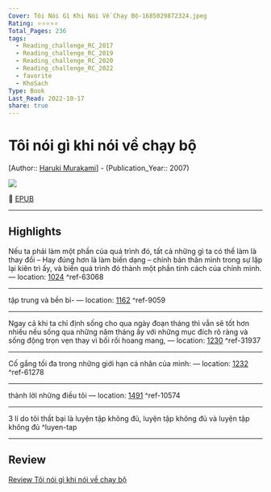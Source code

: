 ```yaml
---
Cover: Tôi Nói Gì Khi Nói Về Chạy Bộ-1685029872324.jpeg
Rating: ⭐⭐⭐⭐⭐
Total_Pages: 236
tags:
  - Reading_challenge_RC_2017
  - Reading_challenge_RC_2019
  - Reading_challenge_RC_2020
  - Reading_challenge_RC_2022
  - favorite
  - KhoSach
Type: Book
Last_Read: 2022-10-17
share: true
---
```


# Tôi nói gì khi nói về chạy bộ
[Author:: [Haruki Murakami](../../Haruki%20Murakami.md)] - (Publication_Year:: 2007)

![](https://i.imgur.com/Cm0TQXv.jpg)


📘 [EPUB](https://onedrive.live.com/download?resid=E92BC60129512289%21132&authkey=!AAPSuEtaePaU-sM)

---
## Highlights

Nếu ta phải làm một phần của quá trình đó, tất cả những gì ta có thể làm là thay đổi – Hay đúng hơn là làm biến dạng – chính bản thân mình trong sự lặp lại kiên trì ấy, và biến quá trình đó thành một phần tính cách của chính mình. — location: [1024]() ^ref-63068

---
tập trung và bền bỉ- — location: [1162]() ^ref-9059

---
Ngay cả khi ta chỉ định sống cho qua ngày đoạn tháng thì vẫn sẽ tốt hơn nhiều nếu sống qua những năm tháng ấy với những mục đích rõ ràng và sống động trọn vẹn thay vì bối rối hoang mang, — location: [1230]() ^ref-31937

---
Cố gắng tối đa trong những giới hạn cá nhân của mình: — location: [1232]() ^ref-61278

---
thành lời những điều tôi — location: [1491]() ^ref-10574

---
3 lí do tôi thất bại là luyện tập không đủ, luyện tập không đủ và luyện tập không đủ ^luyen-tap

---

## Review
[Review Tôi nói gì khi nói về chạy bộ](./Review%20T%C3%B4i%20n%C3%B3i%20g%C3%AC%20khi%20n%C3%B3i%20v%E1%BB%81%20ch%E1%BA%A1y%20b%E1%BB%99.md)